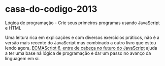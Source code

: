 # casa-do-codigo-2013
Lógica de programação - Crie seus primeiros programas usando JavaScript e HTML

<p>Uma leitura rica em explicações e com diversos exercícios práticos, não é a versão mais recente do JavaScript mas combinado a outro livro que estou lendo agora, 
<a href="https://www.casadocodigo.com.br/products/livro-ecmascript6">ECMAScript 6, entre de cabeça no futuro do JavaScript</a>
ajuda a ter uma base ná lógica de programação e dar um passo no avanço da linguagem em sí.</p>




